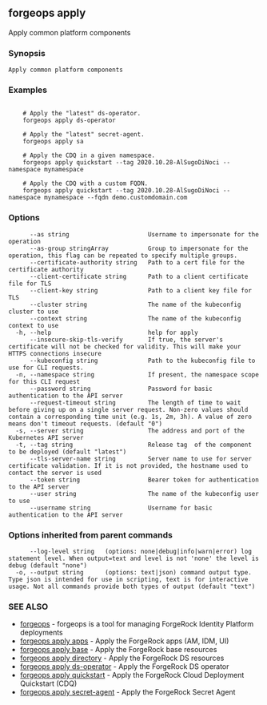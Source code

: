 ## forgeops apply

Apply common platform components

### Synopsis


	Apply common platform components

### Examples

```

    # Apply the "latest" ds-operator.
    forgeops apply ds-operator

    # Apply the "latest" secret-agent.
    forgeops apply sa

    # Apply the CDQ in a given namespace.
    forgeops apply quickstart --tag 2020.10.28-AlSugoDiNoci --namespace mynamespace
    
    # Apply the CDQ with a custom FQDN.
    forgeops apply quickstart --tag 2020.10.28-AlSugoDiNoci --namespace mynamespace --fqdn demo.customdomain.com
```

### Options

```
      --as string                      Username to impersonate for the operation
      --as-group stringArray           Group to impersonate for the operation, this flag can be repeated to specify multiple groups.
      --certificate-authority string   Path to a cert file for the certificate authority
      --client-certificate string      Path to a client certificate file for TLS
      --client-key string              Path to a client key file for TLS
      --cluster string                 The name of the kubeconfig cluster to use
      --context string                 The name of the kubeconfig context to use
  -h, --help                           help for apply
      --insecure-skip-tls-verify       If true, the server's certificate will not be checked for validity. This will make your HTTPS connections insecure
      --kubeconfig string              Path to the kubeconfig file to use for CLI requests.
  -n, --namespace string               If present, the namespace scope for this CLI request
      --password string                Password for basic authentication to the API server
      --request-timeout string         The length of time to wait before giving up on a single server request. Non-zero values should contain a corresponding time unit (e.g. 1s, 2m, 3h). A value of zero means don't timeout requests. (default "0")
  -s, --server string                  The address and port of the Kubernetes API server
  -t, --tag string                     Release tag  of the component to be deployed (default "latest")
      --tls-server-name string         Server name to use for server certificate validation. If it is not provided, the hostname used to contact the server is used
      --token string                   Bearer token for authentication to the API server
      --user string                    The name of the kubeconfig user to use
      --username string                Username for basic authentication to the API server
```

### Options inherited from parent commands

```
      --log-level string   (options: none|debug|info|warn|error) log statement level. When output=text and level is not 'none' the level is debug (default "none")
  -o, --output string      (options: text|json) command output type. Type json is intended for use in scripting, text is for interactive usage. Not all commands provide both types of output (default "text")
```

### SEE ALSO

* [forgeops](forgeops.md)	 - forgeops is a tool for managing ForgeRock Identity Platform deployments
* [forgeops apply apps](forgeops_apply_apps.md)	 - Apply the ForgeRock apps (AM, IDM, UI)
* [forgeops apply base](forgeops_apply_base.md)	 - Apply the ForgeRock base resources
* [forgeops apply directory](forgeops_apply_directory.md)	 - Apply the ForgeRock DS resources
* [forgeops apply ds-operator](forgeops_apply_ds-operator.md)	 - Apply the ForgeRock DS operator
* [forgeops apply quickstart](forgeops_apply_quickstart.md)	 - Apply the ForgeRock Cloud Deployment Quickstart (CDQ)
* [forgeops apply secret-agent](forgeops_apply_secret-agent.md)	 - Apply the ForgeRock Secret Agent

